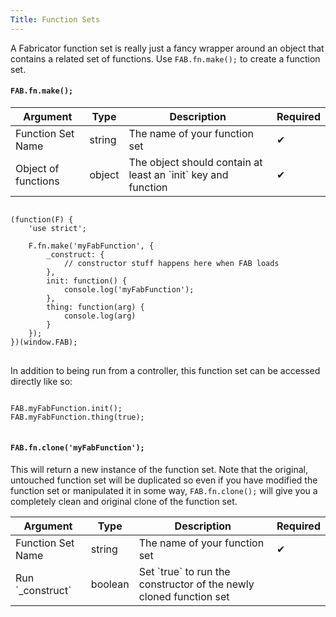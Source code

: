 ```yaml
---
Title: Function Sets
---
```


A Fabricator function set is really just a fancy wrapper around an object that contains a related set of functions. Use `FAB.fn.make();` to create a function set.

#### `FAB.fn.make();`

<table class="doc-table">
  <thead>
    <tr>
      <th>Argument</th>
      <th>Type</th>
      <th>Description</th>
      <th>Required</th>
    </tr>
  </thead>
  <tbody>
    <tr>
      <td>Function Set Name</td>
      <td>string</td>
      <td>The name of your function set</td>
      <td>✔</td>
    </tr>
    <tr>
      <td>Object of functions</td>
      <td>object</td>
      <td>The object should contain at least an `init` key and function</td>
      <td>✔</td>
    </tr>
  </tbody>
</table>

<pre class="language-javascript">
<code>
(function(F) {
    'use strict';

    F.fn.make('myFabFunction', {
        _construct: {
            // constructor stuff happens here when FAB loads
        },
        init: function() {
            console.log('myFabFunction');
        },
        thing: function(arg) {
            console.log(arg)
        }
    });
})(window.FAB);
</code>
</pre>

In addition to being run from a controller, this function set can be accessed directly like so:

<pre class="language-javascript">
<code>
FAB.myFabFunction.init();
FAB.myFabFunction.thing(true);
</code>
</pre>

#### `FAB.fn.clone('myFabFunction');`

This will return a new instance of the function set. Note that the original, untouched function set will be duplicated so even if you have modified the function set or manipulated it in some way, `FAB.fn.clone();` will give you a completely clean and original clone of the function set.

<table class="doc-table">
  <thead>
    <tr>
      <th>Argument</th>
      <th>Type</th>
      <th>Description</th>
      <th>Required</th>
    </tr>
  </thead>
  <tbody>
    <tr>
      <td>Function Set Name</td>
      <td>string</td>
      <td>The name of your function set</td>
      <td>✔</td>
    </tr>
    <tr>
      <td>Run `_construct`</td>
      <td>boolean</td>
      <td>Set `true` to run the constructor of the newly cloned function set</td>
      <td></td>
    </tr>
  </tbody>
</table>
